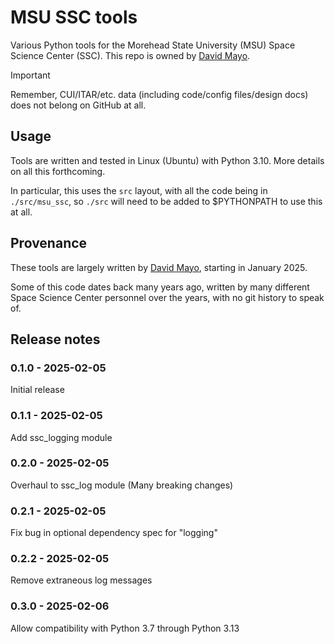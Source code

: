 # MSU SSC tools

Various Python tools for the Morehead State University (MSU) Space Science Center (SSC). This repo is owned by [David Mayo](https://github.com/davidmayo).

> [!IMPORTANT]  
> Remember, CUI/ITAR/etc. data (including code/config files/design docs) does not belong on GitHub at all.

## Usage

Tools are written and tested in Linux (Ubuntu) with Python 3.10. More details on all this forthcoming.

In particular, this uses the `src` layout, with all the code being in `./src/msu_ssc`, so `./src` will need to be added to $PYTHONPATH to use this at all.

## Provenance

These tools are largely written by [David Mayo](https://github.com/davidmayo), starting in January 2025.

Some of this code dates back many years ago, written by many different Space Science Center personnel over the years, with no git history to speak of.


## Release notes

### 0.1.0 - 2025-02-05
Initial release

### 0.1.1 - 2025-02-05
Add ssc_logging module

### 0.2.0 - 2025-02-05
Overhaul to ssc_log module (Many breaking changes)

### 0.2.1 - 2025-02-05
Fix bug in optional dependency spec for "logging"

### 0.2.2 - 2025-02-05
Remove extraneous log messages

### 0.3.0 - 2025-02-06
Allow compatibility with Python 3.7 through Python 3.13 
